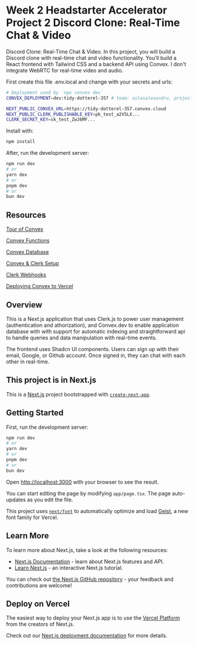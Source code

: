# Week 2 Headstarter Accelerator Project 2 Discord Clone: Real-Time Chat & Video
Discord Clone: Real-Time Chat & Video.
In this project, you will build a Discord clone with real-time chat and video functionality. 
You'll build a React frontend with Tailwind CSS and a backend API using Convex.
I don't integrate WebRTC for real-time video and audio.

First create this file .env.local and change with your secrets and urls: 

```bash
# Deployment used by `npx convex dev`
CONVEX_DEPLOYMENT=dev:tidy-dotterel-357 # team: aslaualexandru, project: https-auth-convex-dev-device-chatstarter-274cc

NEXT_PUBLIC_CONVEX_URL=https://tidy-dotterel-357.convex.cloud
NEXT_PUBLIC_CLERK_PUBLISHABLE_KEY=pk_test_a2V5LX...
CLERK_SECRET_KEY=sk_test_ZwJ6MF...
```
Install with: 
```bash  
npm install
```


After, run the development server:

```bash
npm run dev
# or
yarn dev
# or
pnpm dev
# or
bun dev
```

## Resources

[Tour of Convex](
https://docs.convex.dev/tutorial)

[Convex Functions](
https://docs.convex.dev/functions)

[Convex Database](
https://docs.convex.dev/database)

[Convex & Clerk Setup](
https://docs.convex.dev/auth/clerk)

[Clerk Webhooks](
https://clerk.com/docs/webhooks/sync-data)

[Deploying Convex to Vercel](
https://docs.convex.dev/production/hosting/vercel)


## Overview
This is a Next.js application that uses Clerk.js to power user management (authentication and athorization), and Convex.dev to enable application database with with support for automatic indexing and straightforward api to handle queries and data manipulation with real-time events.

The frontend uses Shadcn UI components. Users can sign up with their email, Google, or Github account. Once signed in, they can chat with each other in real-time.



## This project is in Next.js 

This is a [Next.js](https://nextjs.org) project bootstrapped with [`create-next-app`](https://nextjs.org/docs/app/api-reference/cli/create-next-app).

## Getting Started

First, run the development server:

```bash
npm run dev
# or
yarn dev
# or
pnpm dev
# or
bun dev
```

Open [http://localhost:3000](http://localhost:3000) with your browser to see the result.

You can start editing the page by modifying `app/page.tsx`. The page auto-updates as you edit the file.

This project uses [`next/font`](https://nextjs.org/docs/app/building-your-application/optimizing/fonts) to automatically optimize and load [Geist](https://vercel.com/font), a new font family for Vercel.

## Learn More

To learn more about Next.js, take a look at the following resources:

- [Next.js Documentation](https://nextjs.org/docs) - learn about Next.js features and API.
- [Learn Next.js](https://nextjs.org/learn) - an interactive Next.js tutorial.

You can check out [the Next.js GitHub repository](https://github.com/vercel/next.js) - your feedback and contributions are welcome!

## Deploy on Vercel

The easiest way to deploy your Next.js app is to use the [Vercel Platform](https://vercel.com/new?utm_medium=default-template&filter=next.js&utm_source=create-next-app&utm_campaign=create-next-app-readme) from the creators of Next.js.

Check out our [Next.js deployment documentation](https://nextjs.org/docs/app/building-your-application/deploying) for more details.
